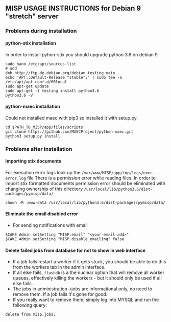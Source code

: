 MISP USAGE INSTRUCTIONS for Debian 9 "stretch" server
-----------------------------------------------------

### Problems during installation
#### python-stix installation
In order to install pyhon-stix you should upgrade python 3.6 on debian 9
```
sudo nano /etc/apt/sources.list
# add
deb http://ftp.de.debian.org/debian testing main
echo 'APT::Default-Release "stable";' | sudo tee -a /etc/apt/apt.conf.d/00local
sudo apt-get update
sudo apt-get -t testing install python3.6
python3.6 -V
```
#### python-maec installation
Could not installed maec with pip3 so installed it with setup.py.
```
cd $PATH_TO_MISP/app/files/scripts
git clone https://github.com/MAECProject/python-maec.git
python3 setup.py install
```

### Problems after installation
#### Importing stix documents
For execution error logs look up the `/var/www/MISP/app/tmp/logs/exec-error.log` file
There is a permission error while reading files.
In order to import stix formatted documents permission error should be eliminated with changing ownership of this directory `/usr/local/lib/python3.6/dist-packages/pymisp/data/`

```
chown -R :www-data /usr/local/lib/python3.6/dist-packages/pymisp/data/
```

#### Eliminate the email disabled error
- For sending notifications with email
```
$CAKE Admin setSetting "MISP.email" "<your-email-add>"
$CAKE Admin setSetting "MISP.disable_emailing" false
```

#### Delete failed jobs from database for not to show in web interface
- If a job fails restart a worker if it gets stuck, you should be able to do this from the workers tab in the admin interface.
- If all else fails, `flushdb` is a the nuclear option that will remove all worker queues, effectively killing the workers - but it should only be used if all else fails.
- The jobs in administration->jobs are informational only, no need to remove them. If a job fails it's gone for good.
- If you really want to remove them, simply log into MYSQL and run the following query:
```
delete from misp.jobs;
```
